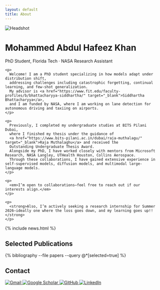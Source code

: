 ```yaml
---
layout: default
title: About
---
```


<div class="hero">
  <img src="{{ '/assets/images/headshot.png' | relative_url }}" alt="Headshot">
  <div>
    <h1>Mohammed Abdul <strong>Hafeez</strong> Khan</h1>
    <div class="subtitle">PhD Student, Florida Tech · NASA Research Assistant</div>

    <p>
      Welcome! I am a PhD student specializing in how models adapt under distribution shift, 
      addressing challenges including catastrophic forgetting, continual learning, and few-shot generalization. 
      My advisor is <a href="https://www.fit.edu/faculty-profiles/b/bhattacharyya-siddhartha/" target="_blank">Siddhartha Bhattacharyya</a>, 
      and I am funded by NASA, where I am working on lane detection for autonomous driving and taxiing on airports. 
    </p>

    <p>
      Previously, I completed my undergraduate studies at BITS Pilani Dubai, 
      where I finished my thesis under the guidance of 
      <a href="https://www.bits-pilani.ac.in/dubai/raja-muthalagu/" target="_blank">Raja Muthalaghu</a> and received the 
      Outstanding Undergraduate Thesis Award. 
      Alongside my PhD, I have worked closely with mentors from Microsoft Research, NASA Langley, UTHealth Houston, Collins Aerospace. 
      Through these collaborations, I have gained extensive experience in self-supervised models, diffusion models, and multimodal large-language models.
    </p>

    <p>
      <em>I’m open to collaborations—feel free to reach out if our interests align.</em>
    </p>

    <p>
      <strong>Also, I’m actively seeking a research internship for Summer 2026—ideally one where the loss goes down, and my learning goes up!!</strong>
    </p>
  </div>
</div>

{% include news.html %}

<h2>Selected Publications</h2>
<div class="pub-list">
  {% bibliography --file papers --query @*[selected=true] %}
</div>


<h2>Contact</h2>
<div class="contact-icons">
  <a href="mailto:mkhan@my.fit.edu" target="_blank">
    <img src="{{ '/assets/icons/gmail.png' | relative_url }}" alt="Gmail">
  </a>
  <a href="https://scholar.google.com/citations?user=zSD4PWoAAAAJ&hl=en&oi=ao" target="_blank">
    <img src="{{ '/assets/icons/scholar.png' | relative_url }}" alt="Google Scholar">
  </a>
  <a href="https://github.com/hafeezkhan909" target="_blank">
    <img src="{{ '/assets/icons/github.png' | relative_url }}" alt="GitHub">
  </a>
  <a href="https://www.linkedin.com/in/mahafeezkhan/" target="_blank">
    <img src="{{ '/assets/icons/linkedin.png' | relative_url }}" alt="LinkedIn">
  </a>
</div>
